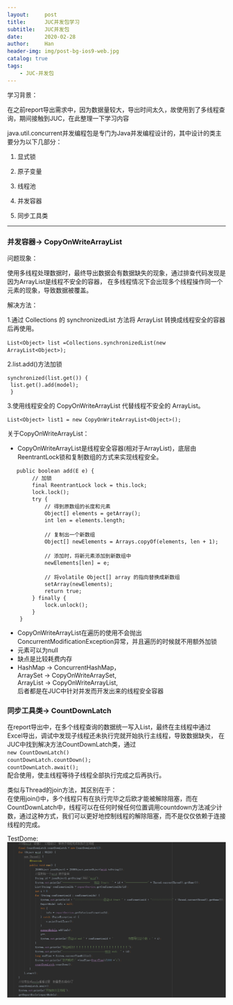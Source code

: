 ```yaml
---
layout:     post
title:      JUC并发包学习
subtitle:   JUC并发包
date:       2020-02-28
author:     Han
header-img: img/post-bg-ios9-web.jpg
catalog: true
tags:
    - JUC-并发包
---
```

学习背景：

在之前report导出需求中，因为数据量较大，导出时间太久，故使用到了多线程查询，期间接触到JUC，在此整理一下学习内容

java.util.concurrent并发编程包是专门为Java并发编程设计的，其中设计的类主要分为以下几部分：

1. 显式锁

2. 原子变量

3. 线程池

4. 并发容器

5. 同步工具类

***
### 并发容器-> CopyOnWriteArrayList

问题现象：

使用多线程处理数据时，最终导出数据会有数据缺失的现象，通过排查代码发现是因为ArrayList是线程不安全的容器，
在多线程情况下会出现多个线程操作同一个元素的现象，导致数据被覆盖。

解决方法：

1.通过 Collections 的 synchronizedList 方法将 ArrayList 转换成线程安全的容器后再使用。

`List<Object> list =Collections.synchronizedList(new ArrayList<Object>);`

2.list.add()方法加锁

```
synchronized(list.get()) {
 list.get().add(model);
 }
 ```
3.使用线程安全的 CopyOnWriteArrayList 代替线程不安全的 ArrayList。
 
 ```
 List<Object> list1 = new CopyOnWriteArrayList<Object>();
 ```
关于CopyOnWriteArrayList：
 
* CopyOnWriteArrayList是线程安全容器(相对于ArrayList)，底层由ReentrantLock锁和复制数组的方式来实现线程安全。

```
   public boolean add(E e) {
        // 加锁
        final ReentrantLock lock = this.lock;
        lock.lock();
        try {
            // 得到原数组的长度和元素
            Object[] elements = getArray();
            int len = elements.length;
            
            // 复制出一个新数组
            Object[] newElements = Arrays.copyOf(elements, len + 1);
            
            // 添加时，将新元素添加到新数组中
            newElements[len] = e;
            
            // 将volatile Object[] array 的指向替换成新数组
            setArray(newElements);
            return true;
        } finally {
            lock.unlock();
        }
    }
```
* CopyOnWriteArrayList在遍历的使用不会抛出ConcurrentModificationException异常，并且遍历的时候就不用额外加锁
* 元素可以为null
* 缺点是比较耗费内存
* HashMap -> ConcurrentHashMap，   
 ArraySet -> CopyOnWriteArraySet,   
 ArrayList -> CopyOnWriteArrayList,  
 后者都是在JUC中针对并发而开发出来的线程安全容器

### 同步工具类-> CountDownLatch

在report导出中，在多个线程查询的数据统一写入List，最终在主线程中通过Excel导出，调试中发现子线程还未执行完就开始执行主线程，导致数据缺失，
在JUC中找到解决方法CountDownLatch类，通过  
`new CountDownLatch()`  
`countDownLatch.countDown();`  
`countDownLatch.await();`   
配合使用，使主线程等待子线程全部执行完成之后再执行。  

类似与Thread的join方法，其区别在于：  
在使用join()中，多个线程只有在执行完毕之后欧才能被解除阻塞，而在CountDownLatch中，线程可以在任何时候任何位置调用countdown方法减少计数，通过这种方式，我们可以更好地控制线程的解除阻塞，而不是仅仅依赖于连接线程的完成。

TestDome:
![alt text](../img/report.jpg "Title")